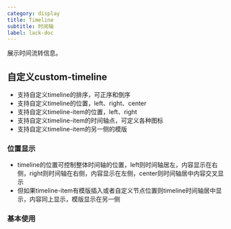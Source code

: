 ```yaml
---
category: display
title: Timeline
subtitle: 时间轴
label: lack-doc
---
```


展示时间流转信息。

## 自定义custom-timeline
 - 支持自定义timeline的排序，可正序和倒序
 - 支持自定义timeline的位置，left、right、center
 - 支持自定义timeline-item的位置，left、right
 - 支持自定义timeline-item的时间轴点，可定义各种图标
 - 支持自定义timeline-item的另一侧的模版

### 位置显示
- timeline的位置可控制整体时间轴的位置，left则时间轴居左，内容显示在右侧，right则时间轴在右侧，内容显示在左侧，center则时间轴居中内容交叉显示
- 但如果timeline-item有模版插入或者自定义节点位置则timeline时间轴居中显示，内容同上显示，模版显示在另一侧


### 基本使用

<example name="thy-timeline-basic-example" />



